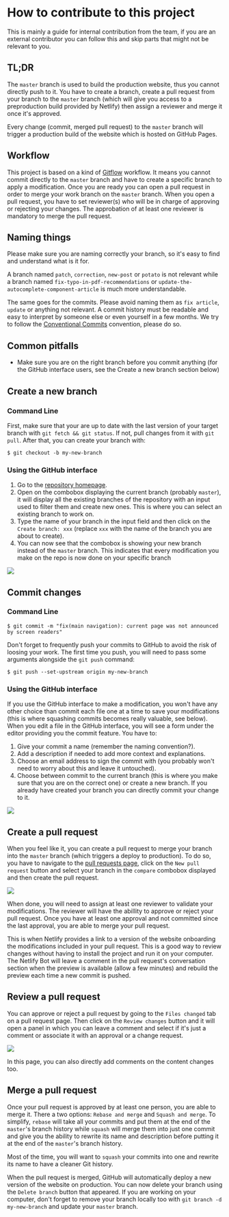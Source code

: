 # How to contribute to this project

This is mainly a guide for internal contribution from the team, if you are an external contributor you can follow this and skip parts that might not be relevant to you.


## TL;DR

The `master` branch is used to build the production website, thus you cannot directly push to it.
You have to create a branch, create a pull request from your branch to the `master` branch (which will give you access to a preproduction build provided by Netlify) then assign a reviewer and merge it once it's approved.

Every change (commit, merged pull request) to the `master` branch will trigger a production build of the website which is hosted on GitHub Pages.


## Workflow

This project is based on a kind of [Gitflow](https://www.atlassian.com/git/tutorials/comparing-workflows/gitflow-workflow) workflow.
It means you cannot commit directly to the `master` branch and have to create a specific branch to apply a modification. Once you are ready you can open a pull request in order to merge your work branch on the `master` branch.
When you open a pull request, you have to set reviewer(s) who will be in charge of approving or rejecting your changes. The approbation of at least one reviewer is mandatory to merge the pull request.


## Naming things

Please make sure you are naming correctly your branch, so it's easy to find and understand what is it for.

A branch named `patch`, `correction`, `new-post` or `potato` is not relevant while a branch named `fix-typo-in-pdf-recommendations` or `update-the-autocomplete-component-article` is much more understandable.

The same goes for the commits. Please avoid naming them as `fix article`, `update` or anything not relevant. A commit history must be readable and easy to interpret by someone else or even yourself in a few months. We try to follow the [Conventional Commits](https://www.conventionalcommits.org) convention, please do so.


## Common pitfalls

- Make sure you are on the right branch before you commit anything (for the GitHub interface users, see the Create a new branch section below)


## Create a new branch

### Command Line

First, make sure that your are up to date with the last version of your target branch with `git fetch && git status`. If not, pull changes from it with `git pull`. After that, you can create your branch with:

```shell
$ git checkout -b my-new-branch
```


### Using the GitHub interface

1. Go to the [repository homepage](https://github.com/Orange-OpenSource/a11y-guidelines).
2. Open on the combobox displaying the current branch (probably `master`), it will display all the existing branches of the repository with an input used to filter them and create new ones. This is where you can select an existing branch to work on.
3. Type the name of your branch in the input field and then click on the `Create branch: xxx` (replace `xxx` with the name of the branch you are about to create).
4. You can now see that the combobox is showing your new branch instead of the `master` branch. This indicates that every modification you make on the repo is now done on your specific branch

![](https://user-images.githubusercontent.com/2474522/114052341-41b39c00-988e-11eb-9811-5a10ba46372d.png)


## Commit changes

### Command Line

```shell
$ git commit -m "fix(main navigation): current page was not announced by screen readers"
```

Don't forget to frequently push your commits to GitHub to avoid the risk of loosing your work. The first time you push, you will need to pass some arguments alongside the `git push` command:

```shell
$ git push --set-upstream origin my-new-branch
```


### Using the GitHub interface

If you use the GitHub interface to make a modification, you won't have any other choice than commit each file one at a time to save your modifications (this is where squashing commits becomes really valuable, see below).
When you edit a file in the GitHub interface, you will see a form under the editor providing you the commit feature. You have to:

1. Give your commit a name (remember the naming convention?).
2. Add a description if needed to add more context and explanations.
3. Choose an email address to sign the commit with (you probably won't need to worry about this and leave it untouched).
4. Choose between commit to the current branch (this is where you make sure that you are on the correct one) or create a new branch. If you already have created your branch you can directly commit your change to it.

![](https://user-images.githubusercontent.com/2474522/114052729-96571700-988e-11eb-8b87-37e0e00aa94f.png)


## Create a pull request

When you feel like it, you can create a pull request to merge your branch into the `master` branch (which triggers a deploy to production).
To do so, you have to navigate to the [pull requests page](https://github.com/Orange-OpenSource/a11y-guidelines/pulls), click on the `New pull request` button and select your branch in the `compare` combobox displayed and then create the pull request.

![](https://user-images.githubusercontent.com/2474522/114052825-ac64d780-988e-11eb-9b1a-7c7e3e7fcc4a.png)

When done, you will need to assign at least one reviewer to validate your modifications. The reviewer will have the abillity to approve or reject your pull request. Once you have at least one approval and not committed since the last approval, you are able to merge your pull request.

This is when Netlify provides a link to a version of the website onboarding the modifications included in your pull request. This is a good way to review changes without having to install the project and run it on your computer. The Netlify Bot will leave a comment in the pull request's conversation section when the preview is available (allow a few minutes) and rebuild the preview each time a new commit is pushed.


## Review a pull request

You can approve or reject a pull request by going to the `Files changed` tab on a pull request page. Then click on the `Review changes` button and it will open a panel in which you can leave a comment and select if it's just a comment or associate it with an approval or a change request.

![](https://user-images.githubusercontent.com/2474522/114052914-c30b2e80-988e-11eb-9654-f81df1abbcc0.png)


In this page, you can also directly add comments on the content changes too.


## Merge a pull request

Once your pull request is approved by at least one person, you are able to merge it. There a two options: `Rebase and merge` and `Squash and merge`.
To simplify, `rebase` will take all your commits and put them at the end of the `master`'s branch history while `squash` will merge them into just one commit and give you the ability to rewrite its name and description before putting it at the end of the `master`'s branch history.

Most of the time, you will want to `squash` your commits into one and rewrite its name to have a cleaner Git history.

When the pull request is merged, GitHub will automatically deploy a new version of the website on production. You can now delete your branch using the `Delete branch` button that appeared. If you are working on your computer, don't forget to remove your branch locally too with `git branch -d my-new-branch` and update your `master` branch.

